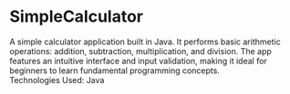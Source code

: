 # SimpleCalculator
A simple calculator application built in Java. It performs basic arithmetic operations: addition, subtraction, multiplication, and division. The app features an intuitive interface and input validation, making it ideal for beginners to learn fundamental programming concepts. 
<br>
Technologies Used: Java  